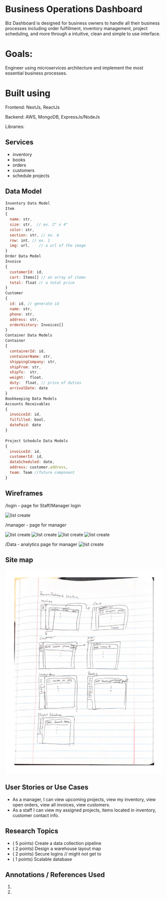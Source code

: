 # Business Operations Dashboard
Biz Dashboard is designed for business owners to handle all their business processes including order fulfillment, inventory management, project scheduling, and more through a intuitive, clean and simple to use interface. 

# Goals:
Engineer using microservices architecture and implement the most essential business processes. 

# Built using
Frontend: NextJs, ReactJs

Backend: AWS, MongoDB, ExpressJs/NodeJs

Libraries:

## Services
- inventory
- books
- orders
- customers
- schedule projects

## Data Model

```javascript
Inventory Data Model
Item
{
  name: str, 
  size: str,  // ex. 2" x 4"
  color: str,    
  section: str, // ex. A
  row: int, // ex. 1
  img: url,    // a url of the image
}
Order Data Model
Invoice
{
  customerId: id,
  cart: Items[] // an array of items
  total: float // a total price
}
Customer
{
  id: id, // generate id
  name: str,
  phone: str,
  address: str,
  orderHistory: Invoices[] 
}
Container Data Models
Container
{
  containerId: id,
  containerName: str,
  shippingCompany: str,
  shipFrom: str,
  shipTo:  str,
  weight:  float,
  duty:  float, // price of duties
  arrivalDate: date
}
Bookkeeping Data Models
Accounts Receivables
{
  invoiceId: id,
  fulfilled: bool,
  datePaid: date
}

Project Schedule Data Models
{
  invoiceId: id,
  customerId: id,
  dataScheduled: date,
  address: customer.address,
  team: Team //future component
}

```
## Wireframes
/login - page for Staff/Manager login

![list create](documentation/Login.png)

/manager - page for manager 

![list create](documentation/M1.png)
![list create](documentation/M2.png)
![list create](documentation/M3.png)
![list create](documentation/M4.png)

/Data - analytics page for manager
![list create](documentation/Data.png)


## Site map
![Site Map](documentation/Sitemap.png)

## User Stories or Use Cases
* As a manager, I can view upcoming projects, view my inventory, view open orders, view all invoices, view customers.
* As a staff I can view my assigned projects, items located in inventory, customer contact info.
 


## Research Topics
* ( 5 points) Create a data collection pipeline
* ( 2 points) Design a warehouse layout map
* ( 2 points) Secure logins // might not get to
* ( 1 points) Scalable database


## Annotations / References Used
1. 
2.



